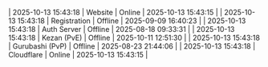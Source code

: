 | 2025-10-13 15:43:18 | Website | Online | 2025-10-13 15:43:15 |
| 2025-10-13 15:43:18 | Registration | Offline | 2025-09-09 16:40:23 |
| 2025-10-13 15:43:18 | Auth Server | Offline | 2025-08-18 09:33:31 |
| 2025-10-13 15:43:18 | Kezan (PvE) | Offline | 2025-10-11 12:51:30 |
| 2025-10-13 15:43:18 | Gurubashi (PvP) | Offline | 2025-08-23 21:44:06 |
| 2025-10-13 15:43:18 | Cloudflare | Online | 2025-10-13 15:43:15 |
